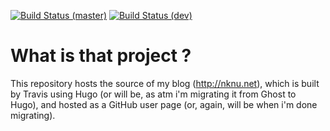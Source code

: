 [![Build Status (master)](https://travis-ci.org/nwknu/nknu-hugo-blog.svg?branch=master)](https://travis-ci.org/nwknu/nknu-hugo-blog)
[![Build Status (dev)](https://travis-ci.org/nwknu/nknu-hugo-blog.svg?branch=dev)](https://travis-ci.org/nwknu/nknu-hugo-blog)

# What is that project ?

This repository hosts the source of my blog (http://nknu.net), which is built
by Travis using Hugo (or will be, as atm i'm migrating it from Ghost to Hugo),
and hosted as a GitHub user page (or, again, will be when i'm done migrating).

